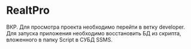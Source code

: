 # RealtPro
ВКР.
Для просмотра проекта необходимо перейти в ветку developer. Для запуска приложения необходимо восстановить БД из скрипта, вложенного в папку Script в СУБД SSMS.
